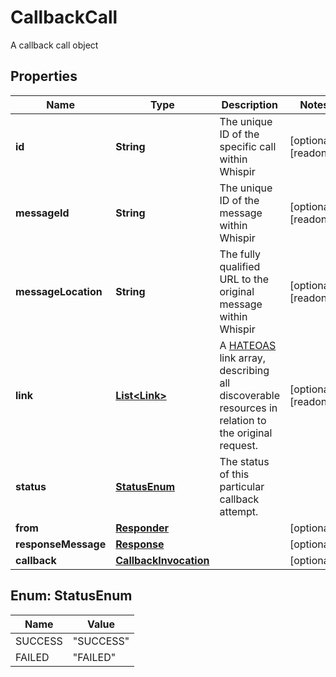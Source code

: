 

# CallbackCall

A callback call object

## Properties

| Name | Type | Description | Notes |
|------------ | ------------- | ------------- | -------------|
|**id** | **String** | The unique ID of the specific call within Whispir |  [optional] [readonly] |
|**messageId** | **String** | The unique ID of the message within Whispir |  [optional] [readonly] |
|**messageLocation** | **String** | The fully qualified URL to the original message within Whispir |  [optional] [readonly] |
|**link** | [**List&lt;Link&gt;**](Link.md) | A [HATEOAS](https://en.wikipedia.org/wiki/HATEOAS) link array, describing all discoverable resources in relation to the original request. |  [optional] [readonly] |
|**status** | [**StatusEnum**](#StatusEnum) | The status of this particular callback attempt. |  |
|**from** | [**Responder**](Responder.md) |  |  [optional] |
|**responseMessage** | [**Response**](Response.md) |  |  [optional] |
|**callback** | [**CallbackInvocation**](CallbackInvocation.md) |  |  [optional] |



## Enum: StatusEnum

| Name | Value |
|---- | -----|
| SUCCESS | &quot;SUCCESS&quot; |
| FAILED | &quot;FAILED&quot; |



